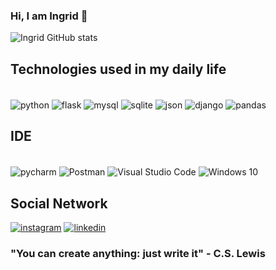 ### Hi, I am Ingrid 👋

![Ingrid GitHub stats](https://github-readme-stats.vercel.app/api?username=ingridxisto&show_icons=true&theme=dracula)

## Technologies used in my daily life

<div style="display: inline_block"><br/>
  <img align="center" alt="python" src="https://img.shields.io/badge/Python-14354C?style=for-the-badge&logo=python&logoColor=white" />
  <img align="center" alt="flask" src="https://img.shields.io/badge/Flask-000000?style=for-the-badge&logo=flask&logoColor=white" />
  <img align="center" alt="mysql" src="https://img.shields.io/badge/MySQL-00000F?style=for-the-badge&logo=mysql&logoColor=white" />
  <img align="center" alt="sqlite" src="https://img.shields.io/badge/SQLite-07405E?style=for-the-badge&logo=sqlite&logoColor=white" />
  <img align="center" alt="json" src="https://img.shields.io/badge/json-5E5C5C?style=for-the-badge&logo=json&logoColor=white" />
  <img align="center" alt="django" src="https://img.shields.io/badge/django-%23092E20.svg?style=for-the-badge&logo=django&logoColor=white" />
  <img align="center" alt="pandas" src="https://img.shields.io/badge/pandas-%23150458.svg?style=for-the-badge&logo=pandas&logoColor=white" />
</div>
 
 
 ## IDE
 <div style="display: inline_block"><br/>
   <img align="center" alt="pycharm" src="https://img.shields.io/badge/PyCharm-000000.svg?&style=for-the-badge&logo=PyCharm&logoColor=white" />
   <img align="center" alt="Postman" src="https://img.shields.io/badge/Postman-FF6C37?style=for-the-badge&logo=Postman&logoColor=white" />
   <img align="center" alt="Visual Studio Code" src="https://img.shields.io/badge/VisualStudioCode-0078d7.svg?style=for-the-badge&logo=visual-studio-code&logoColor=white" />
   <img align="center" alt="Windows 10" src="https://img.shields.io/badge/Windows-0078D6?style=for-the-badge&logo=windows&logoColor=white" />
</div>

## Social Network
[![instagram](https://img.shields.io/badge/Instagram-E4405F?style=for-the-badge&logo=instagram&logoColor=white)](https://instagram.com/ingridxisto_)
[![linkedin](https://img.shields.io/badge/LinkedIn-0077B5?style=for-the-badge&logo=linkedin&logoColor=white)](https://www.linkedin.com/in/ingrid-xisto-092a27244/)
</div>

### "You can create anything: just write it" - C.S. Lewis
